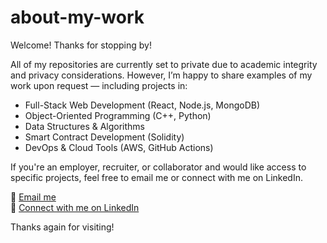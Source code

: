 # about-my-work

Welcome!
Thanks for stopping by!

All of my repositories are currently set to private due to academic integrity and privacy considerations. However, I’m happy to share examples of my work upon request — including projects in:

- Full-Stack Web Development (React, Node.js, MongoDB)
- Object-Oriented Programming (C++, Python)
- Data Structures & Algorithms
- Smart Contract Development (Solidity)
- DevOps & Cloud Tools (AWS, GitHub Actions)

If you're an employer, recruiter, or collaborator and would like access to specific projects, feel free to email me or connect with me on LinkedIn.

📧 [Email me](mailto:cbieker@usc.edu)  
🔗 [Connect with me on LinkedIn](https://www.linkedin.com/in/cameron-bieker)

Thanks again for visiting!
